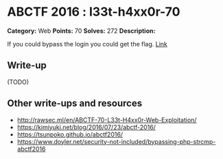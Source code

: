 # ABCTF 2016 : l33t-h4xx0r-70

**Category:** Web
**Points:** 70
**Solves:** 272
**Description:**

If you could bypass the login you could get the flag. [Link](http://yrmyzscnvh.abctf.xyz/web6/)

## Write-up

(TODO)

## Other write-ups and resources

* http://rawsec.ml/en/ABCTF-70-L33t-H4xx0r-Web-Exploitation/
* https://kimiyuki.net/blog/2016/07/23/abctf-2016/
* https://tsunpoko.github.io/abctf2016/
* https://www.doyler.net/security-not-included/bypassing-php-strcmp-abctf2016

